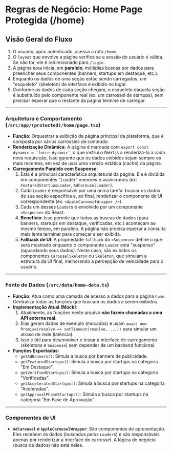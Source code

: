 # Regras de Negócio: Home Page Protegida (/home)

## Visão Geral do Fluxo

1.  O usuário, após autenticado, acessa a rota `/home`.
2.  O `layout` que envolve a página verifica se a sessão do usuário é válida. Se não for, ele é redirecionado para `/login`.
3.  A página `home` inicia, em **paralelo**, múltiplas buscas por dados para preencher seus componentes (banners, startups em destaque, etc.).
4.  Enquanto os dados de uma seção estão sendo carregados, um "esqueleto" (skeleton) de interface é exibido no lugar.
5.  Conforme os dados de cada seção chegam, o esqueleto daquela seção é substituído pelo componente real (ex: um carrossel de startups), sem precisar esperar que o restante da página termine de carregar.

---

### Arquitetura e Comportamento (`/src/app/(protected)/home/page.tsx`)

-   **Função**: Orquestrar a exibição da página principal da plataforma, que é composta por vários carrosséis de conteúdo.
-   **Renderização Dinâmica**: A página é marcada com `export const dynamic = 'force-dynamic'`, o que instrui o Next.js a renderizá-la a cada nova requisição. Isso garante que os dados exibidos sejam sempre os mais recentes, em vez de usar uma versão estática (cache) da página.
-   **Carregamento Paralelo com Suspense**:
    1.  Esta é a principal característica arquitetural da página. Ela é dividida em componentes "Loader" menores e assíncronos (ex: `FeaturedStartupsLoader`, `AdCarouselLoader`).
    2.  Cada `Loader` é responsável por uma única tarefa: buscar os dados de sua seção específica e, ao final, renderizar o componente de UI correspondente (ex: `<AppleCarouselWrapper />`).
    3.  Cada um desses `Loader`s é envolvido por um componente `<Suspense>` do React.
    4.  **Benefício**: Isso permite que todas as buscas de dados (para banners, startups em destaque, verificadas, etc.) aconteçam ao mesmo tempo, em paralelo. A página não precisa esperar a consulta mais lenta terminar para começar a ser exibida.
    5.  **Fallback de UI**: A propriedade `fallback` do `<Suspense>` define o que será mostrado enquanto o componente `Loader` está "suspenso" (aguardando seus dados). Neste caso, são exibidos os componentes `CarouselSkeleton` ou `Skeleton`, que simulam a estrutura da UI final, melhorando a percepção de velocidade para o usuário.

---

### Fonte de Dados (`/src/data/home-data.ts`)

-   **Função**: Atua como uma camada de acesso a dados para a página `home`. Centraliza todas as funções que buscam os dados a serem exibidos.
-   **Implementação Atual (Mock)**:
    1.  Atualmente, as funções neste arquivo **não fazem chamadas a uma API externa real**.
    2.  Elas geram dados de exemplo (mocados) e usam `await new Promise(resolve => setTimeout(resolve, ...))` para simular um atraso de rede (latência).
    3.  Isso é útil para desenvolver e testar a interface de carregamento (skeletons e `Suspense`) sem depender de um backend funcional.
-   **Funções Exportadas:**
    -   `getAdBanners()`: Simula a busca por banners de publicidade.
    -   `getFeaturedStartups()`: Simula a busca por startups na categoria "Em Destaque".
    -   `getVerifiedStartups()`: Simula a busca por startups na categoria "Verificadas".
    -   `getAcceleratedStartups()`: Simula a busca por startups na categoria "Aceleradas".
    -   `getApprovalPhaseStartups()`: Simula a busca por startups na categoria "Em Fase de Aprovação".

---

### Componentes de UI

-   **`AdCarousel` e `AppleCarouselWrapper`**: São componentes de apresentação. Eles recebem os dados (buscados pelos `Loader`s) e são responsáveis apenas por renderizar a interface do carrossel. A lógica de negócio (busca de dados) não está neles.
